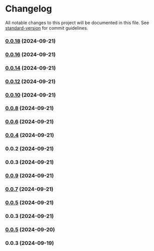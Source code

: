 # Changelog

All notable changes to this project will be documented in this file. See [standard-version](https://github.com/conventional-changelog/standard-version) for commit guidelines.

### [0.0.18](https://github.com/komeilm76/km-generator/compare/v0.0.16...v0.0.18) (2024-09-21)

### [0.0.16](https://github.com/komeilm76/km-generator/compare/v0.0.14...v0.0.16) (2024-09-21)

### [0.0.14](https://github.com/komeilm76/km-generator/compare/v0.0.12...v0.0.14) (2024-09-21)

### [0.0.12](https://github.com/komeilm76/km-generator/compare/v0.0.10...v0.0.12) (2024-09-21)

### [0.0.10](https://github.com/komeilm76/km-generator/compare/v0.0.8...v0.0.10) (2024-09-21)

### [0.0.8](https://github.com/komeilm76/km-generator/compare/v0.0.6...v0.0.8) (2024-09-21)

### [0.0.6](https://github.com/komeilm76/km-generator/compare/v0.0.4...v0.0.6) (2024-09-21)

### [0.0.4](https://github.com/komeilm76/km-generator/compare/v0.0.2...v0.0.4) (2024-09-21)

### 0.0.2 (2024-09-21)

### 0.0.3 (2024-09-21)

### [0.0.9](https://github.com/komeilm76/km-generator/compare/v0.0.7...v0.0.9) (2024-09-21)

### [0.0.7](https://github.com/komeilm76/km-generator/compare/v0.0.5...v0.0.7) (2024-09-21)

### [0.0.5](https://github.com/komeilm76/km-generator/compare/v0.0.3...v0.0.5) (2024-09-21)

### 0.0.3 (2024-09-21)

### [0.0.5](https://github.com/komeilm76/km-generator/compare/v0.0.3...v0.0.5) (2024-09-20)

### 0.0.3 (2024-09-19)
